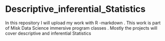 # Descriptive_inferential_Statistics
In this repository I will upload my work with R -markdown . This work is part of  Misk Data Science immersive program classes . Mostly the projects will cover  descriptive and inferential Statistics
